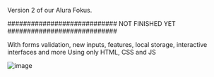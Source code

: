Version 2 of our Alura Fokus.

############################
NOT FINISHED YET
############################

With forms validation, new inputs, features, local storage, interactive interfaces and more
Using only HTML, CSS and JS

![image](https://github.com/user-attachments/assets/bfedb158-c56b-48c8-94fc-e81afbeb6834)
